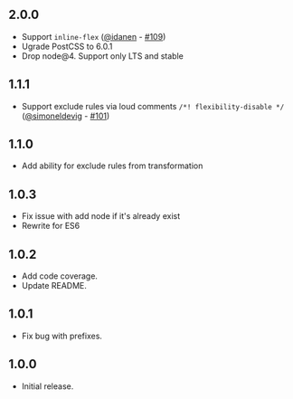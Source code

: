 ## 2.0.0
* Support `inline-flex` ([@idanen](https://github.com/idanen) - [#109](https://github.com/7rulnik/postcss-flexibility/pull/109))
* Ugrade PostCSS to 6.0.1
* Drop node@4. Support only LTS and stable

## 1.1.1
* Support exclude rules via loud comments `/*! flexibility-disable */` ([@simoneldevig](https://github.com/simoneldevig) - [#101](https://github.com/7rulnik/postcss-flexibility/pull/101))

## 1.1.0
* Add ability for exclude rules from transformation

## 1.0.3
* Fix issue with add node if it's already exist
* Rewrite for ES6

## 1.0.2
* Add code coverage.
* Update README.

## 1.0.1
* Fix bug with prefixes.

## 1.0.0
* Initial release.
